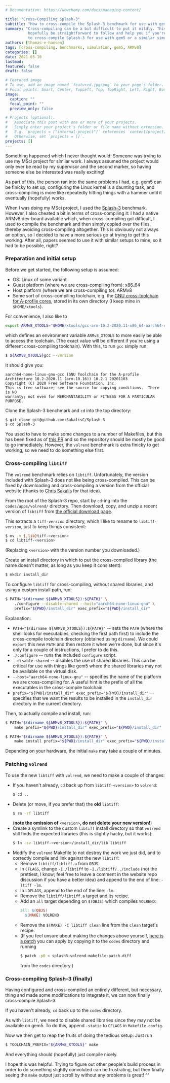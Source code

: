 ```yaml
---
# Documentation: https://wowchemy.com/docs/managing-content/

title: "Cross-Compiling Splash-3"
subtitle: "How to cross-compile the Splash-3 benchmark for use with gem5"
summary: "Cross-compiling can be a bit difficult to put it mildly. This should
          hopefully be straightforward to follow and help you if you're looking
          to cross-compile Splash-3 for use with gem5 or a similar simulator."
authors: [thomas-e-hansen]
tags: [cross-compiling, benchmarks, simulation, gem5, ARMv8]
categories: []
date: 2021-03-10
lastmod:
featured: false
draft: false

# Featured image
# To use, add an image named `featured.jpg/png` to your page's folder.
# Focal points: Smart, Center, TopLeft, Top, TopRight, Left, Right, BottomLeft, Bottom, BottomRight.
image:
  caption: ""
  focal_point: ""
  preview_only: false

# Projects (optional).
#   Associate this post with one or more of your projects.
#   Simply enter your project's folder or file name without extension.
#   E.g. `projects = ["internal-project"]` references `content/project/deep-learning/index.md`.
#   Otherwise, set `projects = []`.
projects: []
---
```


Something happened which I never thought would: Someone was trying to use my
MSci project for similar work. I always assumed the project would only ever be
read by my supervisor and the second marker, so having someone else be
interested was really exciting!

As part of this, the person ran into the same problems I had, e.g. gem5 can be
finicky to set up, configuring the Linux kernel is a daunting task, and
cross-compiling is more like repeatedly hitting things with a hammer until it
eventually (hopefully) works.

When I was doing my MSci project, I used the
[Splash-3](https://github.com/sakalisc/splash-3) benchmark. However, I also
cheated a bit in terms of cross-compiling it: I had a native ARMv8 dev-board
available which, when cross-compiling got difficult, I used to compile the
benchmark and then simply copied over the files, thereby avoiding
cross-compiling altogether.  This is obviously not always an option, so I
decided to have a more serious go at trying to get this working. After all,
papers seemed to use it with similar setups to mine, so it had to be possible,
right?


### Preparation and initial setup

Before we get started, the following setup is assumed:

- OS: Linux of some variant
- Guest platform (where we are cross-compiling from): x86_64
- Host platform (where we are cross-compiling to): ARMv8
- Some sort of cross-compiling toolchain, e.g. the
    [GNU cross-toolchain for A-profile cores](https://developer.arm.com/tools-and-software/open-source-software/developer-tools/gnu-toolchain/gnu-a/downloads),
    stored in its own directory (I keep mine in `$HOME/xtools`).

For convenience, I also like to
```bash
export ARMv8_XTOOLS="$HOME/xtools/gcc-arm-10.2-2020.11-x86_64-aarch64-none-linux-gnu/bin/aarch64-none-linux-gnu-"
```
which defines an environment variable `ARMv8_XTOOLS` to more easily be able to
access the toolchain. (The exact value will be different if you're using a
different cross-compiling toolchain). With this, to run `gcc` simply run:

```bash
$ ${ARMv8_XTOOLS}gcc --version
```

It should give you:

```none
aarch64-none-linux-gnu-gcc (GNU Toolchain for the A-profile Architecture 10.2-2020.11 (arm-10.16)) 10.2.1 20201103
Copyright (C) 2020 Free Software Foundation, Inc.
This is free software; see the source for copying conditions.  There is NO
warranty; not even for MERCHANTABILITY or FITNESS FOR A PARTICULAR PURPOSE.
```

Clone the Splash-3 benchmark and `cd` into the top directory:

```bash
$ git clone git@github.com:SakalisC/Splash-3
$ cd Splash-3
```

You used to have to make some changes to a number of Makefiles, but this has
been fixed as of [this PR](https://github.com/SakalisC/Splash-3/pull/12) and
so the repository should be mostly be good to go immediately. However, the
`volrend` benchmark is extra finicky to get working, so we need to do something
else first.


### Cross-compiling `libtiff`

The `volrend` benchmark relies on `libtiff`. Unfortunately, the version included
with Splash-3 does not like being cross-compiled. This can be fixed by
downloading and cross-compiling a version from the official website (thanks to
[Chris Sakalis](https://github.com/SakalisC/Splash-3/pull/12#issuecomment-792714144)
for that idea).

From the root of the Splash-3 repo, start by `cd`-ing into the
`codes/apps/volrend/` directory. Then download, copy, and unzip a recent version
of `libtiff` from
[the official download page](https://download.osgeo.org/libtiff/).

This extracts a `tiff-`_`version`_ directory, which I like to rename to
`libtiff-`_`version`_, just to keep things consistent:

```bash
$ mv -v {,lib}tiff-<version>
$ cd libtiff-<version>
```

(Replacing `<version>` with the version number you downloaded.)

Create an install directory in which to put the cross-compiled library (the name
doesn't matter, as long as you keep it consistent):

```bash
$ mkdir install_dir
```

To configure `libtiff` for cross-compiling, without shared libraries, and using
a custom install path, run:

```bash
$ PATH="$(dirname ${ARMv8_XTOOLS}):${PATH}" \
    ./configure --disable-shared --host="aarch64-none-linux-gnu" \
    prefix="${PWD}/install_dir" exec_prefix="${PWD}/install_dir"
```

Explanation:

- `PATH="$(dirname ${ARMv8_XTOOLS}):${PATH}"` -- sets the `PATH` (where the
    shell looks for executables, checking the first path first) to include the
    cross-compile toolchain directory (obtained using `dirname`). We could
    `export` this new `PATH` and then restore it when we're done, but since it's
    only for a couple of instructions, I prefer to do this.
- `./configure` -- runs the included `configure` script.
- `--disable-shared` -- disables the use of shared libraries. This can be
    critical for use with things like gem5 where the shared libraries may not be
    available on the virtual disk.
- `--host="aarch64-none-linux-gnu"` -- specifies the name of the platform we are
    cross-compiling for. A useful hint is the prefix of all the executables in
    the cross-compile toolchain.
- `prefix="${PWD}/install_dir" exec_prefix="${PWD}/install_dir"` -- specifies
    that we want the results to be installed in the `install_dir` directory in
    the current directory.

Then, to actually compile and install, run:

```bash
$ PATH="$(dirname ${ARMv8_XTOOLS}):${PATH}" \
    make prefix="${PWD}/install_dir" exec_prefix="${PWD}/install_dir"

$ PATH="$(dirname ${ARMv8_XTOOLS}):${PATH}" \
    make install prefix="${PWD}/install_dir" exec_prefix="${PWD}/install_dir"
```

Depending on your hardware, the initial `make` may take a couple of minutes.


### Patching `volrend`

To use the new `libtiff` with `volrend`, we need to make a couple of changes:

- If you haven't already, `cd` back up from `libtiff-<version>` to `volrend`:
    ```bash
    $ cd ..
    ```
- Delete (or move, if you prefer that) the **old** `libtiff`:
    ```bash
    $ rm -rf libtiff
    ```
    (**note the omission of** `<version>`**, do not delete your new version!**)
- Create a symlink to the custom `libtiff` install directory so that
    `volrend` still finds the expected libraries (this is slightly hacky, but it
    works):
    ```bash
    $ ln -sv libtiff-<version>/install_dir/lib libtiff
    ```
- Modify the `volrend` Makefile to not destroy the work we just did, and to
    correctly compile and link against the new `libtiff`:
    - Remove `libtiff/libtiff.a` from `OBJS`.
    - In `CFLAGS`, change `-I./libtiff` to `-I./libtiff/../include` (not the
        prettiest, I know; feel free to leave a comment in the website repo
        discussion if you have a better idea) and append to the end of line:
        `-ltiff -lm`.
    - In `LDFLAGS`, append to the end of the line: `-lm`.
    - Remove the `libtiff/libtiff.a` target and its recipe.
    - Add an `all` target depending on `$(OBJS)` which compiles `VOLREND`:
        ```makefile
        all: $(OBJS)
          $(MAKE) VOLREND
        ```
    - Remove the `$(MAKE) -C libtiff clean` line from the `clean` target's
      recipe.
    - (If you feel unsure about making the changes above yourself,
        [here is a patch](/files/splash3-volrend-makefile-patch.diff) you can apply
        by copying it to the `codes` directory and running
        ```bash
        $ patch -p0 < splash3-volrend-makefile-patch.diff
        ```
        from the `codes` directory.)


### Cross-compiling Splash-3 (finally)

Having configured and cross-compiled an entirely different, but necessary, thing
and made some modifications to integrate it, we can now finally cross-compile
Splash-3.

If you haven't already, `cd` back up to the `codes` directory.

As with `libtiff`, we need to disable shared libraries since they may not be
available on gem5. To do this, append `-static` to `CFLAGS` in
`Makefile.config`.

Now we then get to reap the fruits of doing the tedious setup: Just run

```bash
$ TOOLCHAIN_PREFIX="${ARMv8_XTOOLS}" make
```

And everything should (hopefully) just compile nicely.


I hope this was helpful. Trying to figure out other people's build process in
order to do something slightly convoluted can be frustrating, but then finally
seeing the `make` output just scroll by without any problems is great!  ^^

